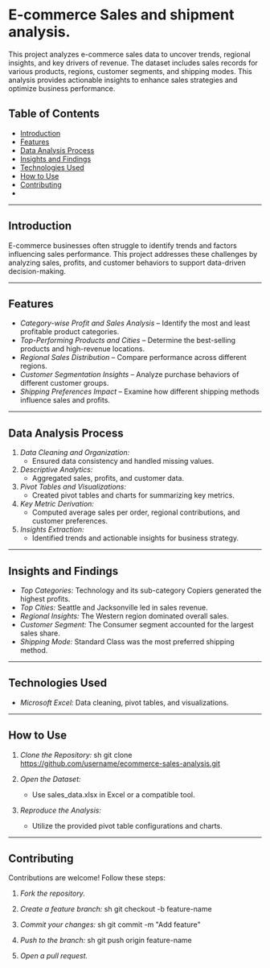 # E-commerce Sales  and shipment analysis.

This project analyzes e-commerce sales data to uncover trends, regional insights, and key drivers of revenue. The dataset includes sales records for various products, regions, customer segments, and shipping modes. This analysis provides actionable insights to enhance sales strategies and optimize business performance.

## Table of Contents
- [Introduction](#introduction)
- [Features](#features)
- [Data Analysis Process](#data-analysis-process)
- [Insights and Findings](#insights-and-findings)
- [Technologies Used](#technologies-used)
- [How to Use](#how-to-use)
- [Contributing](#contributing)
-

---

## Introduction
E-commerce businesses often struggle to identify trends and factors influencing sales performance. This project addresses these challenges by analyzing sales, profits, and customer behaviors to support data-driven decision-making.

---

## Features
- *Category-wise Profit and Sales Analysis* – Identify the most and least profitable product categories.
- *Top-Performing Products and Cities* – Determine the best-selling products and high-revenue locations.
- *Regional Sales Distribution* – Compare performance across different regions.
- *Customer Segmentation Insights* – Analyze purchase behaviors of different customer groups.
- *Shipping Preferences Impact* – Examine how different shipping methods influence sales and profits.

---

## Data Analysis Process
1. *Data Cleaning and Organization:*
   - Ensured data consistency and handled missing values.
2. *Descriptive Analytics:*
   - Aggregated sales, profits, and customer data.
3. *Pivot Tables and Visualizations:*
   - Created pivot tables and charts for summarizing key metrics.
4. *Key Metric Derivation:*
   - Computed average sales per order, regional contributions, and customer preferences.
5. *Insights Extraction:*
   - Identified trends and actionable insights for business strategy.

---

## Insights and Findings
- *Top Categories:* Technology and its sub-category Copiers generated the highest profits.
- *Top Cities:* Seattle and Jacksonville led in sales revenue.
- *Regional Insights:* The Western region dominated overall sales.
- *Customer Segment:* The Consumer segment accounted for the largest sales share.
- *Shipping Mode:* Standard Class was the most preferred shipping method.

---

## Technologies Used
- *Microsoft Excel:* Data cleaning, pivot tables, and visualizations.
  
---

## How to Use
1. *Clone the Repository:*
   sh
   git clone https://github.com/username/ecommerce-sales-analysis.git
   
2. *Open the Dataset:*
   - Use sales_data.xlsx in Excel or a compatible tool.
3. *Reproduce the Analysis:*
   - Utilize the provided pivot table configurations and charts.


---

## Contributing
Contributions are welcome! Follow these steps:
1. *Fork the repository.*
2. *Create a feature branch:*
   sh
   git checkout -b feature-name
   
3. *Commit your changes:*
   sh
   git commit -m "Add feature"
   
4. *Push to the branch:*
   sh
   git push origin feature-name
   
5. *Open a pull request.*

